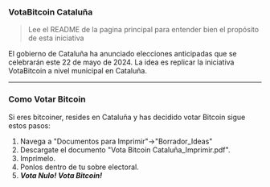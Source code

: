 ### VotaBitcoin Cataluña
>Lee el README de la pagina principal para entender bien el propósito de esta iniciativa

El gobierno de Cataluña ha anunciado elecciones anticipadas que se celebrarán este 22 de mayo de 2024. La idea es replicar la iniciativa VotaBitcoin a nivel municipal en Cataluña.

------------

### Como Votar Bitcoin
Si eres bitcoiner, resides en Cataluña y has decidido votar Bitcoin sigue estos pasos:

1. Navega a "Documentos para Imprimir"->"Borrador_Ideas"
2. Descargate el documento "Vota Bitcoin Cataluña_Imprimir.pdf".
3. Imprímelo.
5. Ponlos dentro de tu sobre electoral.
6. ***Vota Nulo! Vota Bitcoin!***
